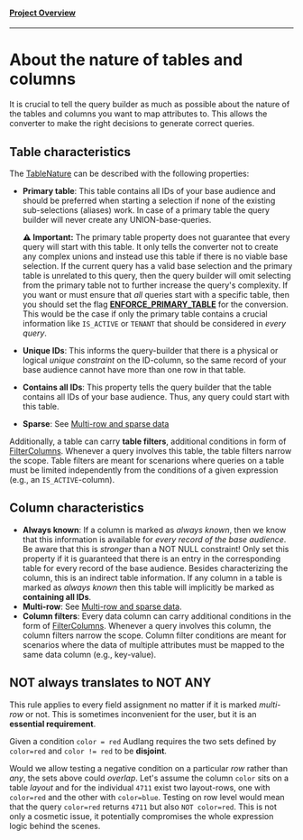 #### [Project Overview](../README.md)
----

# About the nature of tables and columns

It is crucial to tell the query builder as much as possible about the nature of the tables and columns you want to map attributes to. This allows the converter to make the right decisions to generate correct queries.

## Table characteristics

The [TableNature](../src/main/java/de/calamanari/adl/sql/config/TableNature.java) can be described with the following properties:
 * **Primary table**: This table contains all IDs of your base audience and should be preferred when starting a selection if none of the existing sub-selections (aliases) work. In case of a primary table the query builder will never create any UNION-base-queries.

   **:warning: Important:**  The primary table property does not guarantee that every query will start with this table. It only tells the converter not to create any complex unions and instead use this table if there is no viable base selection. If the current query has a valid base selection and the primary table is unrelated to this query, then the query builder will omit selecting from the primary table not to further increase the query's complexity. If you want or must ensure that *all* queries start with a specific table, then you should set the flag **[ENFORCE_PRIMARY_TABLE](../src/main/java/de/calamanari/adl/sql/cnv/ConversionDirective.java)** for the conversion. This would be the case if only the primary table contains a crucial information like `IS_ACTIVE` or `TENANT` that should be considered in *every query*. 
 * **Unique IDs**: This informs the query-builder that there is a physical or logical *unique constraint* on the ID-column, so the same record of your base audience cannot have more than one row in that table.
 * **Contains all IDs**: This property tells the query builder that the table contains all IDs of your base audience. Thus, any query could start with this table.
 * **Sparse**: See [Multi-row and sparse data](./multi-row-concept.md)

 Additionally, a table can carry **table filters**, additional conditions in form of [FilterColumns](../src/main/java/de/calamanari/adl/sql/config/FilterColumn.java). Whenever a query involves this table, the table filters narrow the scope. Table filters are meant for scenarions where queries on a table must be limited independently from the conditions of a given expression (e.g., an `IS_ACTIVE`-column).

## Column characteristics

 * **Always known**: If a column is marked as *always known*, then we know that this information is available for *every record of the base audience*. Be aware that this is *stronger* than a NOT NULL constraint! Only set this property if it is guaranteed that there is an entry in the corresponding table for every record of the base audience. Besides characterizing the column, this is an indirect table information. If any column in a table is marked as *always known* then this table will implicitly be marked as **containing all IDs**.
 * **Multi-row**: See [Multi-row and sparse data](./multi-row-concept.md).
 * **Column filters**: Every data column can carry additional conditions in the form of [FilterColumns](../src/main/java/de/calamanari/adl/sql/config/FilterColumn.java). Whenever a query involves this column, the column filters narrow the scope. Column filter conditions are meant for scenarios where the data of multiple attributes must be mapped to the same data column (e.g., key-value).

## NOT always translates to NOT ANY

This rule applies to every field assignment no matter if it is marked *multi-row* or not. This is sometimes inconvenient for the user, but it is an **essential requirement**.

Given a condition `color = red` Audlang requires the two sets defined by `color=red` and `color != red` to be **disjoint**.

Would we allow testing a negative condition on a particular *row* rather than *any*, the sets above could *overlap*. Let's assume the column `color` sits on a table *layout* and for the individual `4711` exist two layout-rows, one with `color=red` and the other with `color=blue`. Testing on row level would mean that the query `color=red` returns `4711` but also `NOT color=red`. This is not only a cosmetic issue, it potentially compromises the whole expression logic behind the scenes.


